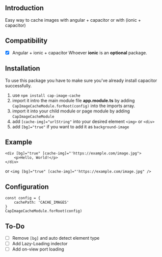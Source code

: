 ## Introduction

Easy way to cache images with angular + capacitor or with (ionic + capacitor)

## Compatibility

- [x] Angular + ionic + capacitor
      Whoever **ionic** is an **optional** package.

## Installation

To use this package you have to make sure you've already install capacitor successfully.

1.  use `npm install cap-image-cache`
2.  import it intro the main module file **app.module.ts** by adding `CapImageCacheModule.forRoot(config)` into the imports array.
3.  import it into your child module or page module by adding `CapImageCacheModule`
4.  add `[cache-img]="urlString"` into your desired element `<img>` or `<div>`
5.  add `[bg]="true"` if you want to add it as `background-image`

## Example

```
<div [bg]="true" [cache-img]="'https://example.com/image.jpg">
	<p>Hello, World!</p>
</div>
```

or
`<img [bg]="true" [cache-img]="'https://example.com/image.jpg" />`

## Configuration

```
const config = {
	cachePath: 'CACHE_IMAGES'
}
CapImageCacheModule.forRoot(config)
```

## To-Do

- [ ] Remove `[bg]` and auto detect element type
- [ ] Add Lazy-Loading indector
- [ ] Add on-view port loading
